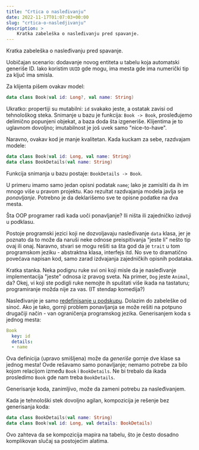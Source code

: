 ```yaml
---
title: "Crtica o nasleđivanju"
date: 2022-11-17T01:07:03+00:00
slug: "crtica-o-nasledjivanju"
description: >
    Kratka zabeleška o nasleđivanju pred spavanje.
---
```


Kratka zabeleška o nasleđivanju pred spavanje.

Uobičajan scenario: dodavanje novog entiteta u tabelu koja automatski generiše ID. Iako koristim `UUID` gde mogu, ima mesta gde ima numerički tip za ključ ima smisla.

Za klijenta pišem ovakav model:

```kotlin
data class Book(val id: Long?, val name: String)
```

Ukratko: propertiji su mutabilni: `id` svakako jeste, a ostatak zavisi od tehnološkog steka. Snimanje u bazu je funkcija: `Book -> Book`, prosleđujemo delimično popunjeni objekat, a baza doda šta izgeneriše. Klijentima je to uglavnom dovoljno; imutabilnost je još uvek samo "nice-to-have".

Naravno, ovakav kod je manje kvalitetan. Kada kuckam za sebe, razdvajam modele:

```kotlin
data class Book(val id: Long, val name: String)
data class BookDetails(val name: String)
```

Funkcija snimanja u bazu postaje: `BookDetails -> Book`.

U primeru imamo samo jedan opisni podatak `name`; lako je zamisliti da ih im mnogo više u pravom projektu. Kao rezultat razdvajanja modela javlja se _ponavljanje_. Potrebno je da deklarišemo sve te opisne podatke na dva mesta.

Šta OOP programer radi kada uoči ponavljanje? Ili ništa ili zajedničko izdvoji u podklasu.

Postoje programski jezici koji ne dozvoljavaju nasleđivanje `data` klasa, jer je poznato da to može da naruši neke odnose preispitivanja "jeste li" nešto tip ovaj ili onaj. Naravno, stvari se mogu rešiti sa šta god da je `trait` u tom programskom jeziku - abstraktna klasa, interfejs itd. No sve to dramatično povećava napisan kod, samo zarad izdvajanja zajedničkih opisnih podataka.

Kratka stanka. Neka podignu ruke svi oni koji misle da je nasleđivanje implementacija "jeste" odnosa iz pravog sveta. Na primer, `Dog` jeste `Animal`, da? Okej, vi koji ste podigli ruke nemojte ih spuštati više ikada na tastaturu; programiranje možda nije za vas. (IT stendap komedija?)

Nasleđivanje je samo [redefinisanje u podskupu](https://oblac.rs/kvadrat-vs-pravougaonik/). Dolazim do zabeleške od sinoć. Ako je tako, gornji problem ponavljanja se može rešiti na potpuno drugačiji način - van ograničenja programskog jezika. Generisanjem koda s jednog mesta:

```yaml
Book
  key: id
  details:
  - name
```

Ova definicija (upravo smišljena) može da _generiše_ gornje dve klase sa jednog mesta! Ovde rešavamo samo ponavljanje; nemamo potrebe za bilo kojom relacijom između `Book` i `BookDetails`. Ne bi trebalo da ikada prosledimo `Book` gde nam treba `BookDetails`.

Generisanje koda, zanimljivo, može da zameni potrebu za nasleđivanjem.

Kada je tehnološki stek dovoljno agilan, kompozicija je rešenje bez generisanja koda:

```kotlin
data class BookDetails(val name: String)
data class Book(val id: Long, val details: BookDetails)
```

Ovo zahteva da se kompozicija mapira na tabelu, što je često dosadno komplikovan slučaj sa postojećim alatima.
